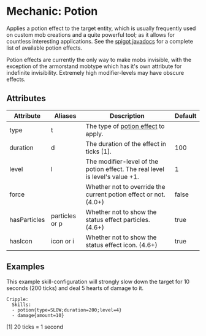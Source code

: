 Mechanic: Potion
================

Applies a potion effect to the target entity, which is usually
frequently used on custom mob creations and a quite powerful tool; as it
allows for countless interesting applications. See the [spigot javadocs](https://hub.spigotmc.org/javadocs/spigot/org/bukkit/potion/PotionEffectType.html) for a complete list of available potion
effects.

Potion effects are currently the only way to make mobs invisible, with
the exception of the armorstand mobtype which has it's own attribute for
indefinite invisibility. Extremely high modifier-levels may have obscure
effects.

Attributes
----------

| Attribute    | Aliases        | Description                                                                               | Default |
|--------------|----------------|-------------------------------------------------------------------------------------------|---------|
| type         | t              | The type of [potion effect](https://hub.spigotmc.org/javadocs/spigot/org/bukkit/potion/PotionEffectType.html) to apply.                           |         |
| duration     | d              | The duration of the effect in ticks [1].                                                  | 100     |
| level        | l              | The modifier-level of the potion effect. The real level is level's value +1. | 1       |
| force        |                | Whether not to override the current potion effect or not. (4.0+)                          | false   |
| hasParticles | particles or p | Whether not to show the status effect particles. (4.6+)                                   | true    |
| hasIcon      | icon or i      | Whether not to show the status effect icon. (4.6+)                                        | true    |

Examples
--------

This example skill-configuration will strongly slow down the target for
10 seconds (200 ticks) and deal 5 hearts of damage to it.

    Cripple:
      Skills:
      - potion{type=SLOW;duration=200;level=4}
      - damage{amount=10}

[1] 20 ticks = 1 second